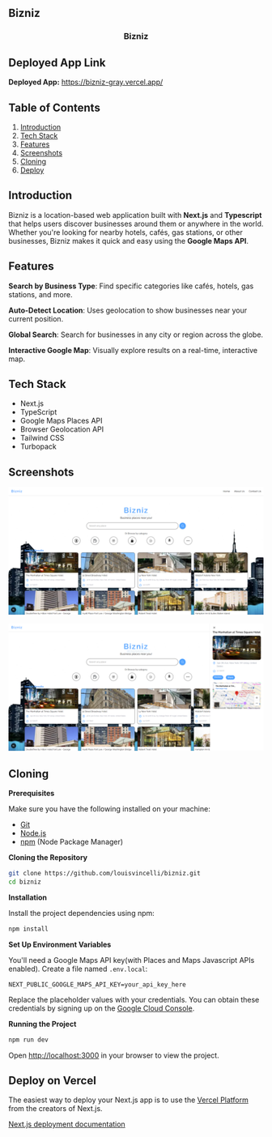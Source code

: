 ## <a name="bizniz">Bizniz</a>

<div>
  <h3 align="center">Bizniz</h3>
</div>

## <a name="deployedlink">Deployed App Link</a>

**Deployed App:** https://bizniz-gray.vercel.app/

## <a name="table">Table of Contents</a>

1. [Introduction](#introduction)
2. [Tech Stack](#tech-stack)
3. [Features](#features)
4. [Screenshots](#screenshots)
5. [Cloning](#cloning)
6. [Deploy](#deploy)

## <a name="introduction"> Introduction</a>

Bizniz is a location-based web application built with **Next.js** and **Typescript** that helps users discover businesses around them or anywhere in the world. Whether you're looking for nearby hotels, cafés, gas stations, or other businesses, Bizniz makes it quick and easy using the **Google Maps API**.

## <a name="features"> Features</a>

 **Search by Business Type**: Find specific categories like cafés, hotels, gas stations, and more.

 **Auto-Detect Location**: Uses geolocation to show businesses near your current position.

 **Global Search**: Search for businesses in any city or region across the globe.

 **Interactive Google Map**: Visually explore results on a real-time, interactive map.

 ## <a name="tech-stack"> Tech Stack</a>

- Next.js
- TypeScript
- Google Maps Places API
- Browser Geolocation API
- Tailwind CSS
- Turbopack

## <a name="screenshots"> Screenshots</a>

![Screenshot1](./public/screenshot1.PNG)

![Screenshot2](./public/screenshot2.PNG)

## <a name="cloning"> Cloning</a>

**Prerequisites**

Make sure you have the following installed on your machine:

- [Git](https://git-scm.com/)
- [Node.js](https://nodejs.org/en)
- [npm](https://www.npmjs.com/) (Node Package Manager)

**Cloning the Repository**

```bash
git clone https://github.com/louisvincelli/bizniz.git
cd bizniz
```

**Installation**

Install the project dependencies using npm:

```bash
npm install
```

**Set Up Environment Variables**

You'll need a Google Maps API key(with Places and Maps Javascript APIs enabled). Create a file named `.env.local`:

```env
NEXT_PUBLIC_GOOGLE_MAPS_API_KEY=your_api_key_here

```

Replace the placeholder values with your credentials. You can obtain these credentials by signing up on the [Google Cloud Console](https://cloud.google.com/).

**Running the Project**

```bash
npm run dev
```

Open [http://localhost:3000](http://localhost:3000) in your browser to view the project.

## <a name="deploy"> Deploy on Vercel</a>

The easiest way to deploy your Next.js app is to use the [Vercel Platform](https://vercel.com/new?utm_medium=default-template&filter=next.js&utm_source=create-next-app&utm_campaign=create-next-app-readme) from the creators of Next.js.

[Next.js deployment documentation](https://nextjs.org/docs/app/building-your-application/deploying)



